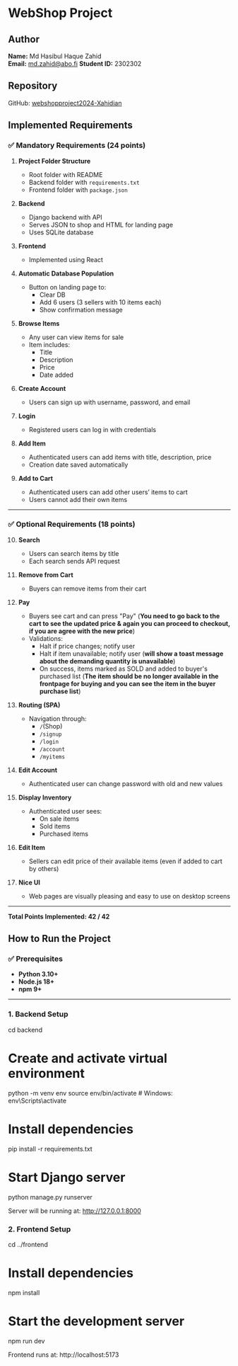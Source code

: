 # WebShop Project

## Author

**Name:** Md Hasibul Haque Zahid  
**Email:** md.zahid@abo.fi
**Student ID:** 2302302

## Repository
GitHub: [webshopproject2024-Xahidian](https://github.com/AA-IT-WebTechCourse/webshopproject2024-Xahidian)

## Implemented Requirements
### ✅ Mandatory Requirements (24 points)

1. **Project Folder Structure** 
   - Root folder with README
   - Backend folder with `requirements.txt`
   - Frontend folder with `package.json`

2. **Backend** 
   - Django backend with API
   - Serves JSON to shop and HTML for landing page
   - Uses SQLite database

3. **Frontend** 
   - Implemented using React

4. **Automatic Database Population**
   - Button on landing page to:
     - Clear DB
     - Add 6 users (3 sellers with 10 items each)
     - Show confirmation message

5. **Browse Items**
   - Any user can view items for sale
   - Item includes:
     - Title
     - Description
     - Price
     - Date added

6. **Create Account**
   - Users can sign up with username, password, and email

7. **Login**
   - Registered users can log in with credentials

8. **Add Item**
   - Authenticated users can add items with title, description, price
   - Creation date saved automatically

9. **Add to Cart**
   - Authenticated users can add other users’ items to cart
   - Users cannot add their own items

---

### ✅ Optional Requirements (18 points)

10. **Search**
    - Users can search items by title
    - Each search sends API request

11. **Remove from Cart**
    - Buyers can remove items from their cart

12. **Pay** 
    - Buyers see cart and can press "Pay" (**You need to go back to the cart to see the updated price & again you can proceed to checkout, if you are agree with the new price**)
    - Validations:
      - Halt if price changes; notify user
      - Halt if item unavailable; notify user (**will show a toast message about the demanding quantity is unavailable**)
      - On success, items marked as SOLD and added to buyer's purchased list (**The item should  be no longer available in the frontpage for buying and you can see the item in the buyer purchase list**)

13. **Routing (SPA)**
    - Navigation through:
      - `/`(Shop)
      - `/signup`
      - `/login`
      - `/account`
      - `/myitems`

14. **Edit Account**
    - Authenticated user can change password with old and new values

15. **Display Inventory**
    - Authenticated user sees:
      - On sale items
      - Sold items
      - Purchased items

16. **Edit Item**
    - Sellers can edit price of their available items (even if added to cart by others)

17. **Nice UI**
    - Web pages are visually pleasing and easy to use on desktop screens

---

**Total Points Implemented: 42 / 42**

## How to Run the Project

### ✅ Prerequisites

- **Python 3.10+**
- **Node.js 18+**
- **npm 9+**

---

### 1. Backend Setup
cd backend

# Create and activate virtual environment
python -m venv env
source env/bin/activate     # Windows: env\Scripts\activate

# Install dependencies
pip install -r requirements.txt

# Start Django server
python manage.py runserver

Server will be running at: http://127.0.0.1:8000

### 2. Frontend Setup
cd ../frontend

# Install dependencies
npm install

# Start the development server
npm run dev

Frontend runs at: http://localhost:5173